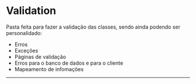 # Validation

Pasta feita para fazer a validação das classes, sendo ainda podendo ser personalidado:

- Erros
- Exceções
- Páginas de validação
- Erros para o banco de dados e para o cliente
- Mapeamento de infomações

---

